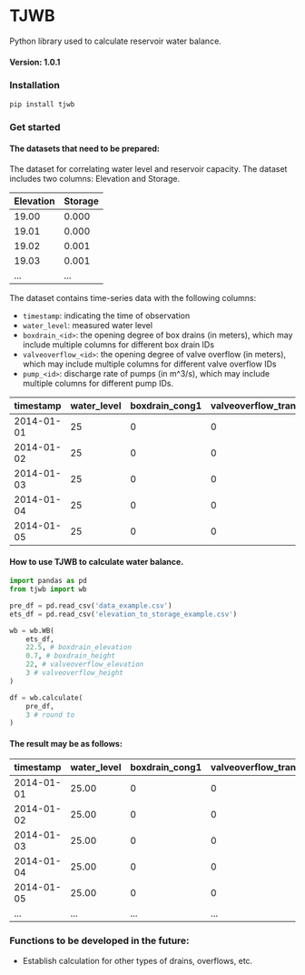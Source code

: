 # TJWB
Python library used to calculate reservoir water balance.
#### Version: 1.0.1
### Installation
```
pip install tjwb
```

### Get started
#### The datasets that need to be prepared:
The dataset for correlating water level and reservoir capacity. The dataset includes two columns: Elevation and Storage.

| Elevation | Storage |
|-----------|---------|
| 19.00     | 0.000   |
| 19.01     | 0.000   |
| 19.02     | 0.001   |
| 19.03     | 0.001   |
| ...     | ...   |


The dataset contains time-series data with the following columns:

- `timestamp`: indicating the time of observation
- `water_level`: measured water level
- `boxdrain_<id>`: the opening degree of box drains (in meters), which may include multiple columns for different box drain IDs
- `valveoverflow_<id>`: the opening degree of valve overflow (in meters), which may include multiple columns for different valve overflow IDs
- `pump_<id>`: discharge rate of pumps (in m^3/s), which may include multiple columns for different pump IDs.


| timestamp  | water_level | boxdrain_cong1 | valveoverflow_tran1 | valveoverflow_tran2 | valveoverflow_tran3 | pump_01 |
|------------|-------------|----------------|---------------------|---------------------|---------------------|---------|
| 2014-01-01 | 25          | 0              | 0                   | 0                   | 0                   | 12      |
| 2014-01-02 | 25          | 0              | 0                   | 0                   | 0                   | 12      |
| 2014-01-03 | 25          | 0              | 0                   | 0                   | 0                   | 12      |
| 2014-01-04 | 25          | 0              | 0                   | 0                   | 0                   | 12      |
| 2014-01-05 | 25          | 0              | 0                   | 0                   | 0                   | 12      |

#### How to use TJWB to calculate water balance.
```Python
import pandas as pd
from tjwb import wb

pre_df = pd.read_csv('data_example.csv')
ets_df = pd.read_csv('elevation_to_storage_example.csv')

wb = wb.WB(
    ets_df,
    22.5, # boxdrain_elevation
    0.7, # boxdrain_height
    22, # valveoverflow_elevation
    3 # valveoverflow_height
)

df = wb.calculate(
    pre_df,
    3 # round to
)
```
#### The result may be as follows:
| timestamp   | water_level | boxdrain_cong1 | valveoverflow_tran1 | valveoverflow_tran2 | valveoverflow_tran3 | pump_01 | delta_T | storage | Q_out_total | boxdrainOutflow_cong1 | valveoverflowOutflow_tran1 | valveoverflowOutflow_tran2 | valveoverflowOutflow_tran3 | Q_in   |
|-------------|-------------|----------------|---------------------|---------------------|---------------------|---------|---------|---------|-------------|-----------------------|-----------------------------|-----------------------------|-----------------------------|---------|
| 2014-01-01  | 25.00       | 0              | 0                   | 0                   | 0                   | 12      | 0.0     | 2.22    | 12.000      | 0.000                 | 0.0                         | 0.0                         | 0.0                         | 0.000   |
| 2014-01-02  | 25.00       | 0              | 0                   | 0                   | 0                   | 12      | 86400.0 | 2.22    | 12.000      | 0.000                 | 0.0                         | 0.0                         | 0.0                         | 12.000  |
| 2014-01-03  | 25.00       | 0              | 0                   | 0                   | 0                   | 12      | 86400.0 | 2.22    | 12.000      | 0.000                 | 0.0                         | 0.0                         | 0.0                         | 12.000  |
| 2014-01-04  | 25.00       | 0              | 0                   | 0                   | 0                   | 12      | 86400.0 | 2.22    | 12.000      | 0.000                 | 0.0                         | 0.0                         | 0.0                         | 12.000  |
| 2014-01-05  | 25.00       | 0              | 0                   | 0                   | 0                   | 12      | 86400.0 | 2.22    | 12.000      | 0.000                 | 0.0                         | 0.0                         | 0.0                         | 12.000  |
| ...  | ...       | ...              | ...                   | ...                   | ...                   | ...      | ... | ...    | ...      | ...                 | ...                         | ...                         | ...                         | ...  |


### Functions to be developed in the future:
- Establish calculation for other types of drains, overflows, etc.